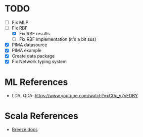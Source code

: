 # TODO

- [ ] Fix MLP
- [ ] Fix RBF
  - [x] Fix RBF results
  - [ ] Fix RBF implementation (it's a bit sus)
- [x] PIMA datasource
- [x] PIMA example
- [x] Create data package
- [x] Fix Network typing system

# ML References

- LDA, QDA: https://www.youtube.com/watch?v=C0u_v7vEDBY

# Scala References

- [Breeze docs](https://github.com/scalanlp/breeze/wiki)
